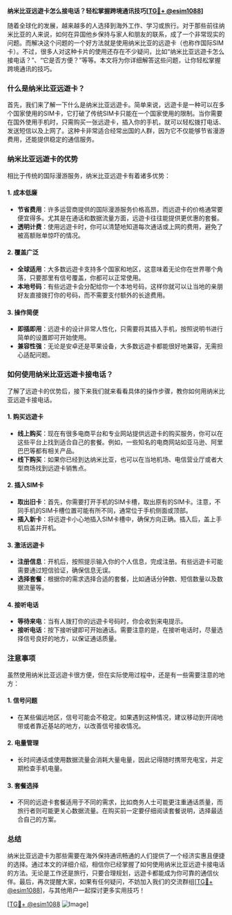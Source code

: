 **纳米比亚远遊卡怎么接电话？轻松掌握跨境通讯技巧[[TG💪+ @esim1088](https://t.me/s/esim1088)]**

随着全球化的发展，越来越多的人选择到海外工作、学习或旅行。对于那些前往纳米比亚的人来说，如何在异国他乡保持与家人和朋友的联系，成了一个非常现实的问题。而解决这个问题的一个好方法就是使用纳米比亚的远遊卡（也称作国际SIM卡）。不过，很多人对这种卡片的使用还存在不少疑问，比如“纳米比亚远遊卡怎么接电话？”、“它是否方便？”等等。本文将为你详细解答这些问题，让你轻松掌握跨境通讯的技巧。

### 什么是纳米比亚远遊卡？

首先，我们来了解一下什么是纳米比亚远遊卡。简单来说，远遊卡是一种可以在多个国家使用的SIM卡，它打破了传统SIM卡只能在一个国家使用的限制。当你需要在国外使用手机时，只需购买一张远遊卡，插入你的手机，就可以轻松拨打电话、发送短信以及上网了。这种卡非常适合经常出国的人群，因为它不仅能够节省漫游费用，还能提供稳定的通信服务。

### 纳米比亚远遊卡的优势

相比于传统的国际漫游服务，纳米比亚远遊卡有着诸多优势：

#### 1. **成本低廉**
   - **节省费用**：许多运营商提供的国际漫游服务价格高昂，而远遊卡的价格通常要便宜得多。尤其是在通话和数据流量方面，远遊卡往往能提供更优惠的套餐。
   - **透明计费**：使用远遊卡时，你可以清楚地知道每次通话或上网的费用，避免了被高额账单惊吓的情况。

#### 2. **覆盖广泛**
   - **全球适用**：大多数远遊卡支持多个国家和地区，这意味着无论你在世界哪个角落，只要那里有信号覆盖，你都可以正常使用。
   - **本地号码**：有些远遊卡会分配给你一个本地号码，这样你就可以让当地的亲朋好友直接拨打你的号码，而不需要支付额外的长途费用。

#### 3. **操作简便**
   - **即插即用**：远遊卡的设计非常人性化，只需要将其插入手机，按照说明书进行简单的设置即可开始使用。
   - **兼容性强**：无论是安卓还是苹果设备，大多数远遊卡都能很好地兼容，无需担心适配问题。

### 如何使用纳米比亚远遊卡接电话？

了解了远遊卡的优势后，接下来我们就来看看具体的操作步骤，教你如何用纳米比亚远遊卡接电话。

#### 1. **购买远遊卡**
   - **线上购买**：现在有很多电商平台和专业网站提供远遊卡的购买服务，你可以在这些平台上找到适合自己的套餐。例如，一些知名的电商网站如亚马逊、阿里巴巴等都有相关产品。
   - **线下购买**：如果你已经到达纳米比亚，也可以在当地机场、电信营业厅或者大型商场找到远遊卡销售点。

#### 2. **插入SIM卡**
   - **取出旧卡**：首先，你需要打开手机的SIM卡槽，取出原有的SIM卡。注意，不同手机的SIM卡槽位置可能有所不同，通常位于手机侧面或顶部。
   - **插入新卡**：将远遊卡小心地插入SIM卡槽中，确保方向正确。插入后，盖上手机后盖并开机。

#### 3. **激活远遊卡**
   - **注册信息**：开机后，按照提示输入你的个人信息，完成注册。有些远遊卡可能需要通过短信验证，确保信息无误。
   - **选择套餐**：根据你的需求选择合适的套餐，比如通话分钟数、短信数量以及数据流量等。

#### 4. **接听电话**
   - **等待来电**：当有人拨打你的远遊卡号码时，你会收到来电提示。
   - **接听电话**：按下接听键即可开始通话。需要注意的是，在接听电话时，尽量选择信号良好的地方，以保证通话质量。

### 注意事项

虽然使用纳米比亚远遊卡很方便，但在实际使用过程中，还是有一些需要注意的地方：

#### 1. **信号问题**
   - 在某些偏远地区，信号可能会不稳定。如果遇到这种情况，建议移动到开阔地带或者靠近基站的地方，以改善信号接收情况。

#### 2. **电量管理**
   - 长时间通话或使用数据流量会消耗大量电量，因此记得随时携带充电宝，并定期检查手机电量。

#### 3. **套餐选择**
   - 不同的远遊卡套餐适用于不同的需求，比如商务人士可能更注重通话质量，而旅行者则可能更关心数据流量。在购买前一定要仔细阅读套餐说明，选择最适合自己的方案。

### 总结

纳米比亚远遊卡为那些需要在海外保持通讯畅通的人们提供了一个经济实惠且便捷的选择。通过本文的详细介绍，相信你已经掌握了如何使用纳米比亚远遊卡接电话的方法。无论是工作还是旅行，只要合理规划，远遊卡都能成为你可靠的通信伙伴。最后，再次提醒大家，如果有任何疑问，不妨加入我们的交流群组[[TG💪+ @esim1088](https://t.me/s/esim1088)]，与其他用户一起探讨更多实用技巧！

[[TG💪+ @esim1088](https://t.me/s/esim1088) ![Image](https://i.postimg.cc/4NQfJmqS/Snipaste-2025-05-13-00-14-12.png)]